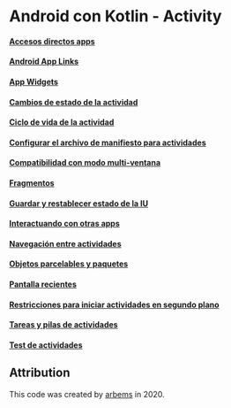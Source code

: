 # Android con Kotlin - Activity

#### [Accesos directos apps](https://github.com/arbems/Android-with-Kotlin-Activity/tree/master/Accesos%20directos%20apps)

#### [Android App Links](https://github.com/arbems/Android-with-Kotlin-Activity/tree/master/Android%20App%20Links)

#### [App Widgets](https://github.com/arbems/Android-with-Kotlin-Activity/tree/master/App%20Widgets)

#### [Cambios de estado de la actividad](https://github.com/arbems/Android-with-Kotlin-Activity/tree/master/Cambios%20de%20estado%20de%20la%20actividad)

#### [Ciclo de vida de la actividad](https://github.com/arbems/Android-with-Kotlin-Activity/tree/master/Ciclo%20de%20vida%20de%20la%20actividad) 

#### [Configurar el archivo de manifiesto para actividades](https://github.com/arbems/Android-with-Kotlin-Activity/tree/master/Configurar%20el%20archivo%20de%20manifiesto%20para%20actividades)

#### [Compatibilidad con modo multi-ventana](https://github.com/arbems/Android-with-Kotlin-Activity/tree/master/Compatibilidad%20con%20modo%20multi-ventana)

#### [Fragmentos](https://github.com/arbems/Android-with-Kotlin-Activity/tree/master/Fragmentos)

#### [Guardar y restablecer estado de la IU](https://github.com/arbems/Android-with-Kotlin-Activity/tree/master/Guardar%20y%20restablecer%20estado%20de%20la%20IU)

#### [Interactuando con otras apps](https://github.com/arbems/Android-with-Kotlin-Activity/tree/master/Interactuando%20con%20otras%20apps)

#### [Navegación entre actividades](https://github.com/arbems/Android-with-Kotlin-Activity/tree/master/Navegación%20entre%20actividades)

#### [Objetos parcelables y paquetes](https://github.com/arbems/Android-with-Kotlin-Activity/tree/master/Objetos%20parcelables%20y%20paquetes)

#### [Pantalla recientes](https://github.com/arbems/Android-with-Kotlin-Activity/tree/master/Pantalla%20recientes)

#### [Restricciones para iniciar actividades en segundo plano](https://github.com/arbems/Android-with-Kotlin-Activity/tree/master/Restricciones%20para%20iniciar%20actividades%20en%20segundo%20plano)

#### [Tareas y pilas de actividades](https://github.com/arbems/Android-with-Kotlin-Activity/tree/master/Tareas%20y%20pilas%20de%20actividades)

#### [Test de actividades](https://github.com/arbems/Android-with-Kotlin-Activity/tree/master/Test%20de%20actividades)

## Attribution

This code was created by [arbems](https://github.com/arbems) in 2020.